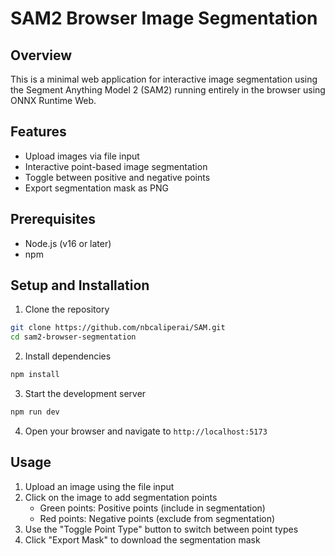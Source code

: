 # SAM2 Browser Image Segmentation

## Overview

This is a minimal web application for interactive image segmentation using the Segment Anything Model 2 (SAM2) running entirely in the browser using ONNX Runtime Web.

## Features

- Upload images via file input
- Interactive point-based image segmentation
- Toggle between positive and negative points
- Export segmentation mask as PNG

## Prerequisites

- Node.js (v16 or later)
- npm

## Setup and Installation

1. Clone the repository
```bash
git clone https://github.com/nbcaliperai/SAM.git
cd sam2-browser-segmentation
```

2. Install dependencies
```bash
npm install
```

3. Start the development server
```bash
npm run dev
```

4. Open your browser and navigate to `http://localhost:5173`

## Usage

1. Upload an image using the file input
2. Click on the image to add segmentation points
   - Green points: Positive points (include in segmentation)
   - Red points: Negative points (exclude from segmentation)
3. Use the "Toggle Point Type" button to switch between point types
4. Click "Export Mask" to download the segmentation mask
